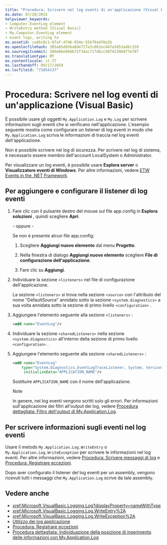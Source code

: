 ```yaml
---
title: "Procedura: Scrivere nel log eventi di un'applicazione (Visual Basic)"
ms.date: 07/20/2015
helpviewer_keywords:
- Computer.EventLog element
- WriteEntry method [Visual Basic]
- My.Computer.EventLog element
- event logs, writing to
ms.assetid: cadbc8c1-87af-4746-934e-55b79a4f6e2b
ms.openlocfilehash: 385a85d956a0de727e3c061ec447a3d53ad6c159
ms.sourcegitcommit: 289e06e904b72f34ac717dbcc5074239b977e707
ms.translationtype: MT
ms.contentlocale: it-IT
ms.lasthandoff: 09/17/2019
ms.locfileid: "71054137"
---
```

# <a name="how-to-write-to-an-application-event-log-visual-basic"></a>Procedura: Scrivere nel log eventi di un'applicazione (Visual Basic)

È possibile usare gli oggetti `My.Application.Log` e `My.Log` per scrivere informazioni sugli eventi che si verificano nell'applicazione. L'esempio seguente mostra come configurare un listener di log eventi in modo che `My.Application.Log` scriva le informazioni di traccia nel log eventi dell'applicazione.

Non è possibile scrivere nel log di sicurezza. Per scrivere nel log di sistema, è necessario essere membro dell'account LocalSystem o Administrator.

Per visualizzare un log eventi, è possibile usare **Esplora server** o **Visualizzatore eventi di Windows**. Per altre informazioni, vedere [ETW Events in the .NET Framework](../../../../framework/performance/etw-events.md).

## <a name="to-add-and-configure-the-event-log-listener"></a>Per aggiungere e configurare il listener di log eventi

1. Fare clic con il pulsante destro del mouse sul file app.config in **Esplora soluzioni** , quindi scegliere **Apri**.

    \- oppure -

    Se non è presente alcun file app.config:

    1. Scegliere **Aggiungi nuovo elemento** dal menu **Progetto**.

    2. Nella finestra di dialogo **Aggiungi nuovo elemento** scegliere **File di configurazione dell'applicazione**.

    3. Fare clic su **Aggiungi**.

2. Individuare la sezione `<listeners>` nel file di configurazione dell'applicazione.

    La sezione `<listeners>` si trova nella sezione `<source>` con l'attributo del nome "DefaultSource" annidato sotto la sezione `<system.diagnostics>` a sua volta annidata sotto la sezione di primo livello `<configuration>` .

3. Aggiungere l'elemento seguente alla sezione `<listeners>` :

    ```xml
    <add name="EventLog"/>
    ```

4. Individuare la sezione `<sharedListeners>` nella sezione `<system.diagnostics>` all'interno della sezione di primo livello `<configuration>` .

5. Aggiungere l'elemento seguente alla sezione `<sharedListeners>` :

    ```xml
    <add name="EventLog"
        type="System.Diagnostics.EventLogTraceListener, System, Version=2.0.0.0, Culture=neutral, PublicKeyToken=b77a5c561934e089"
         initializeData="APPLICATION_NAME"/>
    ```

    Sostituire `APPLICATION_NAME` con il nome dell'applicazione.

    > [!NOTE]
    > In genere, nel log eventi vengono scritti solo gli errori. Per informazioni sull'applicazione dei filtri all'output dei log, vedere [Procedura dettagliata: Filtro dell'output di My.Application.Log](../../../../visual-basic/developing-apps/programming/log-info/walkthrough-filtering-my-application-log-output.md).

## <a name="to-write-event-information-to-the-event-log"></a>Per scrivere informazioni sugli eventi nel log eventi

Usare il metodo `My.Application.Log.WriteEntry` o `My.Application.Log.WriteException` per scrivere le informazioni nel log eventi. Per altre informazioni, vedere [Procedura: Scrivere messaggi di log](../../../../visual-basic/developing-apps/programming/log-info/how-to-write-log-messages.md) e [Procedura: Registrare eccezioni](../../../../visual-basic/developing-apps/programming/log-info/how-to-log-exceptions.md).

Dopo aver configurato il listener del log eventi per un assembly, vengono ricevuti tutti i messaggi che `My.Application.Log` scrive da tale assembly.

## <a name="see-also"></a>Vedere anche

- <xref:Microsoft.VisualBasic.Logging.Log?displayProperty=nameWithType>
- <xref:Microsoft.VisualBasic.Logging.Log.WriteEntry%2A>
- <xref:Microsoft.VisualBasic.Logging.Log.WriteException%2A>
- [Utilizzo dei log applicazione](../../../../visual-basic/developing-apps/programming/log-info/working-with-application-logs.md)
- [Procedura: Registrare eccezioni](../../../../visual-basic/developing-apps/programming/log-info/how-to-log-exceptions.md)
- [Procedura dettagliata: Individuazione della posizione di inserimento delle informazioni con My.Application.Log](../../../../visual-basic/developing-apps/programming/log-info/walkthrough-determining-where-my-application-log-writes-information.md)

